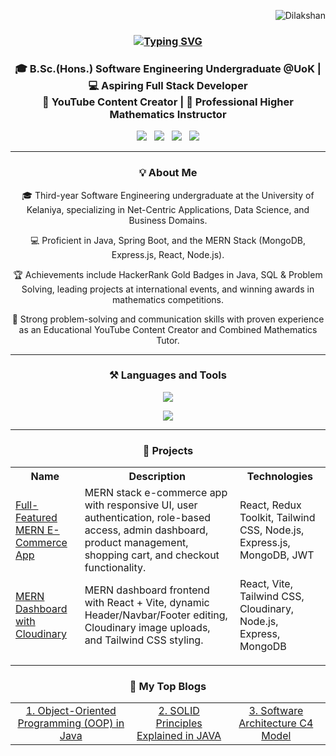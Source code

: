<p align="right">
  <img src="https://komarev.com/ghpvc/?username=SGDilakshan&label=Profile%20views&color=0e75b6&style=flat" alt="Dilakshan" />
<!--   <a href="https://github.com/SGDilakshan?tab=followers">
    <img alt="GitHub followers" src="https://img.shields.io/github/followers/SGDilakshan?color=green&logo=github">
  </a> -->
</p>
<h3 align="center">
  <a href="https://git.io/typing-svg">
    <img src="https://readme-typing-svg.demolab.com?font=Fira+Code&weight=600&size=20&pause=1000&color=2A93F7&vCenter=true&width=435&lines=Hi%F0%9F%91%8B,+I'm+Sivanathan+Dilakshan" alt="Typing SVG" />
  </a>
</h3>

<h3 align="center"> 
  🎓 B.Sc.(Hons.) Software Engineering Undergraduate @UoK | 💻 Aspiring Full Stack Developer <br> 🎥 YouTube Content Creator | 📐 Professional Higher Mathematics Instructor
</h3>

<!-- <h4 align="center"> 📞 Contact Me </h4> -->
<p align="center">
  <a href="https://www.linkedin.com/in/sivanathandilakshan/"><img src="https://img.shields.io/badge/linkedin-%230A66C2.svg?style=for-the-badge&logo=linkedin&logoColor=white"></a> &nbsp;
  <a href="https://medium.com/@sivanathandilakshan"><img src="https://img.shields.io/badge/medium-%23000000.svg?style=for-the-badge&logo=medium&logoColor=white"></a> &nbsp;
  <a href="https://www.youtube.com/@picode-tamil"><img src="https://img.shields.io/badge/youtube-%23FF0000.svg?style=for-the-badge&logo=youtube&logoColor=white"></a> &nbsp;
  <a href="mailto:dilakshan.info@gmail.com"><img src="https://img.shields.io/badge/Gmail-D14836?style=for-the-badge&logo=gmail&logoColor=white"></a>
</p>

<hr>
<h3 align="center">💡 About Me</h3> 

<p align="center">🎓 Third-year Software Engineering undergraduate at the University of Kelaniya, specializing in Net-Centric Applications, Data Science, and Business Domains.</p>
<p align="center">💻 Proficient in Java, Spring Boot, and the MERN Stack (MongoDB, Express.js, React, Node.js).</p>
<p align="center">🏆 Achievements include HackerRank Gold Badges in Java, SQL & Problem Solving, leading projects at international events, and winning awards in mathematics competitions.</p>
<p align="center">🌟 Strong problem-solving and communication skills with proven experience as an Educational YouTube Content Creator and Combined Mathematics Tutor.</p>

<hr>
<h3 align="center">⚒ Languages and Tools</h3>

<p align="center">
  <img src="https://skillicons.dev/icons?i=java,python,js,react,spring,nodejs,html,css,tailwind,express,c,php" />
</p>
<p align="center">
  <img src="https://skillicons.dev/icons?i=mysql,mongodb,github,git,vscode,idea,postman,figma" />
</p>

<hr>
<h3 align="center">🚀 Projects</h3>

<table align="center">
  <thead>
    <tr>
      <th>Name</th>
      <th>Description</th>
      <th>Technologies</th>
    </tr>
<tr>
  <td><a href="https://github.com/SGDilakshan/mern-ecommerce" target="_blank">Full-Featured MERN E-Commerce App</a></td>
  <td>MERN stack e-commerce app with responsive UI, user authentication, role-based access, admin dashboard, product management, shopping cart, and checkout functionality.</td>
  <td>React, Redux Toolkit, Tailwind CSS, Node.js, Express.js, MongoDB, JWT</td>
</tr>
<tr>
  <td><a href="https://github.com/SGDilakshan/mern-dashboard-cloudinary" target="_blank">MERN Dashboard with Cloudinary</a></td>
  <td>MERN dashboard frontend with React + Vite, dynamic Header/Navbar/Footer editing, Cloudinary image uploads, and Tailwind CSS styling.</td>
  <td>React, Vite, Tailwind CSS, Cloudinary, Node.js, Express, MongoDB</td>
</tr>
  </thead>
  <tbody>
  </tbody>
</table>

<hr>
<h3 align="center">📝 My Top Blogs</h3>

<table align="center">
  <tbody>
    <tr>
      <td align="center"><a href="https://medium.com/@sivanathandilakshan/mastering-object-oriented-programming-oop-in-java-78154eeebd2d">1. Object-Oriented Programming (OOP) in Java</a></td>
      <td align="center"><a href="https://medium.com/@sivanathandilakshan/solid-principles-explained-in-java-a5c0898f78a1">2. SOLID Principles Explained in JAVA</a></td>
      <td align="center"><a href="https://medium.com/@sivanathandilakshan/-5b24c9b26e8c">3. Software Architecture C4 Model</a></td>
    </tr>
  </tbody>
</table>

</div>
